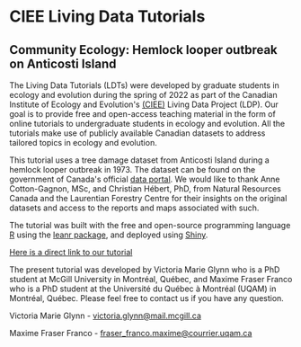 # CIEE Living Data Tutorials

## Community Ecology: Hemlock looper outbreak on Anticosti Island

The Living Data Tutorials (LDTs) were developed by graduate students in ecology and evolution during the spring of 2022 as part of the Canadian Institute of Ecology and Evolution's [(CIEE)](https://www.ciee-icee.ca/data.html) Living Data Project (LDP). Our goal is to provide free and open-access teaching material in the form of online tutorials to undergraduate students in ecology and evolution. All the tutorials make use of publicly available Canadian datasets to address tailored topics in ecology and evolution. 

This tutorial uses a tree damage dataset from Anticosti Island during a hemlock looper outbreak in 1973. The dataset can be found on the government of Canada's official [data portal](https://open.canada.ca/data/en/dataset/9dda09b0-649f-4002-b207-7b204eb81cbb). We would like to thank Anne Cotton-Gagnon, MSc, and Christian Hébert, PhD, from Natural Resources Canada and the Laurentian Forestry Centre for their insights on the original datasets and access to the reports and maps associated with such.

The tutorial was built with the free and open-source programming language [R](https://www.r-project.org/) using the [leanr package](https://rstudio.github.io/learnr/), and deployed using [Shiny](https://shiny.rstudio.com/).

[Here is a direct link to our tutorial](https://vmglynn-ldp.shinyapps.io/LDT_Anticosti_Tutorial/#section-welcome-to-the-living-data-tutorials)

The present tutorial was developed by Victoria Marie Glynn who is a PhD student at McGill University in Montréal, Québec, and Maxime Fraser Franco who is a PhD student at the Université du Québec à Montréal (UQAM) in Montréal, Québec. Please feel free to contact us if you have any question.

Victoria Marie Glynn - victoria.glynn@mail.mcgill.ca

Maxime Fraser Franco - fraser_franco.maxime@courrier.uqam.ca
